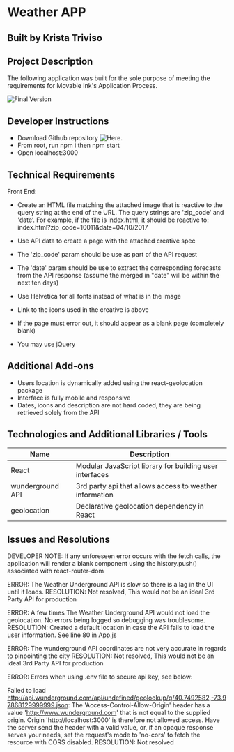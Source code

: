 # Weather APP
## Built by Krista Triviso

## Project Description

The following application was built for the sole purpose of meeting the requirements for Movable Ink's Application Process.

![Final Version](https://github.com/ktriviso/movable-ink)

## Developer Instructions

- Download Github repository ![Here](https://github.com/ktriviso/movable-ink).
- From root, run npm i then npm start
- Open localhost:3000

## Technical Requirements

Front End:
- Create an HTML file matching the attached image that is reactive to the query string at the end of the URL. The query strings are 'zip_code' and 'date’. For example, if the file is index.html, it should be reactive to: index.html?zip_code=10011&date=04/10/2017

- Use API data to create a page with the attached creative spec
- The 'zip_code' param should be use as part of the API request
- The 'date' param should be use to extract the corresponding forecasts from the API response (assume the merged in "date" will be within the next ten days)
- Use Helvetica for all fonts instead of what is in the image
- Link to the icons used in the creative is above
- If the page must error out, it should appear as a blank page (completely blank)
- You may use jQuery

## Additional Add-ons
- Users location is dynamically added using the react-geolocation package
- Interface is fully mobile and responsive
- Dates, icons and description are not hard coded, they are being retrieved solely from the API


## Technologies and Additional Libraries / Tools

| Name             | Description                                             |
| ---------------- | ------------------------------------------------------- |
| React            | Modular JavaScript library for building user interfaces |
| wunderground API | 3rd party api that allows access to weather information |
| geolocation      | Declarative geolocation dependency in React             |

## Issues and Resolutions

DEVELOPER NOTE: If any unforeseen error occurs with the fetch calls, the application will render a blank component using the history.push() associated with react-router-dom

ERROR: The Weather Underground API is slow so there is a lag in the UI until it loads.
RESOLUTION: Not resolved, This would not be an ideal 3rd Party API for production

ERROR: A few times The Weather Underground API would not load the geolocation. No errors being logged so debugging was troublesome.
RESOLUTION: Created a default location in case the API fails to load the user information. See line 80 in App.js

ERROR: The wunderground API coordinates are not very accurate in regards to pinpointing the city
RESOLUTION: Not resolved, This would not be an ideal 3rd Party API for production

ERROR: Errors when using .env file to secure api key, see below:

Failed to load http://api.wunderground.com/api/undefined/geolookup/q/40.7492582,-73.97868129999999.json: The 'Access-Control-Allow-Origin' header has a value 'http://www.wunderground.com' that is not equal to the supplied origin. Origin 'http://localhost:3000' is therefore not allowed access. Have the server send the header with a valid value, or, if an opaque response serves your needs, set the request's mode to 'no-cors' to fetch the resource with CORS disabled.
RESOLUTION: Not resolved
